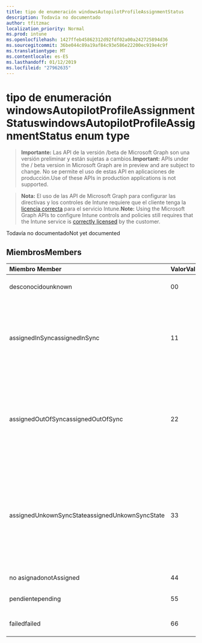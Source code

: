 ```yaml
---
title: tipo de enumeración windowsAutopilotProfileAssignmentStatus
description: Todavía no documentado
author: tfitzmac
localization_priority: Normal
ms.prod: intune
ms.openlocfilehash: 1427ffeb45862312d92fdf02a00a242725894d36
ms.sourcegitcommit: 36be044c89a19af84c93e586e22200ec919e4c9f
ms.translationtype: MT
ms.contentlocale: es-ES
ms.lasthandoff: 01/12/2019
ms.locfileid: "27962635"
---
```

# <a name="windowsautopilotprofileassignmentstatus-enum-type"></a><span data-ttu-id="1e081-103">tipo de enumeración windowsAutopilotProfileAssignmentStatus</span><span class="sxs-lookup"><span data-stu-id="1e081-103">windowsAutopilotProfileAssignmentStatus enum type</span></span>

> <span data-ttu-id="1e081-104">**Importante:** Las API de la versión /beta de Microsoft Graph son una versión preliminar y están sujetas a cambios.</span><span class="sxs-lookup"><span data-stu-id="1e081-104">**Important:** APIs under the / beta version in Microsoft Graph are in preview and are subject to change.</span></span> <span data-ttu-id="1e081-105">No se permite el uso de estas API en aplicaciones de producción.</span><span class="sxs-lookup"><span data-stu-id="1e081-105">Use of these APIs in production applications is not supported.</span></span>

> <span data-ttu-id="1e081-106">**Nota:** El uso de las API de Microsoft Graph para configurar las directivas y los controles de Intune requiere que el cliente tenga la [licencia correcta](https://go.microsoft.com/fwlink/?linkid=839381) para el servicio Intune.</span><span class="sxs-lookup"><span data-stu-id="1e081-106">**Note:** Using the Microsoft Graph APIs to configure Intune controls and policies still requires that the Intune service is [correctly licensed](https://go.microsoft.com/fwlink/?linkid=839381) by the customer.</span></span>

<span data-ttu-id="1e081-107">Todavía no documentado</span><span class="sxs-lookup"><span data-stu-id="1e081-107">Not yet documented</span></span>
## <a name="members"></a><span data-ttu-id="1e081-108">Miembros</span><span class="sxs-lookup"><span data-stu-id="1e081-108">Members</span></span>
|<span data-ttu-id="1e081-109">Miembro	</span><span class="sxs-lookup"><span data-stu-id="1e081-109">Member</span></span>|<span data-ttu-id="1e081-110">Valor</span><span class="sxs-lookup"><span data-stu-id="1e081-110">Value</span></span>|<span data-ttu-id="1e081-111">Descripción</span><span class="sxs-lookup"><span data-stu-id="1e081-111">Description</span></span>|
|:---|:---|:---|
|<span data-ttu-id="1e081-112">desconocido</span><span class="sxs-lookup"><span data-stu-id="1e081-112">unknown</span></span>|<span data-ttu-id="1e081-113">0</span><span class="sxs-lookup"><span data-stu-id="1e081-113">0</span></span>|<span data-ttu-id="1e081-114">Estado de asignación desconocido</span><span class="sxs-lookup"><span data-stu-id="1e081-114">Unknown assignment status</span></span>|
|<span data-ttu-id="1e081-115">assignedInSync</span><span class="sxs-lookup"><span data-stu-id="1e081-115">assignedInSync</span></span>|<span data-ttu-id="1e081-116">1</span><span class="sxs-lookup"><span data-stu-id="1e081-116">1</span></span>|<span data-ttu-id="1e081-117">Asignados correctamente en Intune y sincronización con programa piloto automático de Windows</span><span class="sxs-lookup"><span data-stu-id="1e081-117">Assigned successfully in Intune and in sync with Windows auto pilot program</span></span>|
|<span data-ttu-id="1e081-118">assignedOutOfSync</span><span class="sxs-lookup"><span data-stu-id="1e081-118">assignedOutOfSync</span></span>|<span data-ttu-id="1e081-119">2</span><span class="sxs-lookup"><span data-stu-id="1e081-119">2</span></span>|<span data-ttu-id="1e081-120">Asignado correctamente en Intune y no sincronizados con el programa piloto automático de Windows</span><span class="sxs-lookup"><span data-stu-id="1e081-120">Assigned successfully in Intune and not in sync with Windows auto pilot program</span></span>|
|<span data-ttu-id="1e081-121">assignedUnkownSyncState</span><span class="sxs-lookup"><span data-stu-id="1e081-121">assignedUnkownSyncState</span></span>|<span data-ttu-id="1e081-122">3</span><span class="sxs-lookup"><span data-stu-id="1e081-122">3</span></span>|<span data-ttu-id="1e081-123">Asignado correctamente en Intune y la sincronización en o fuera de la sincronización con el programa piloto automático de Windows</span><span class="sxs-lookup"><span data-stu-id="1e081-123">Assigned successfully in Intune and either in-sync or out of sync with Windows auto pilot program</span></span>|
|<span data-ttu-id="1e081-124">no asignado</span><span class="sxs-lookup"><span data-stu-id="1e081-124">notAssigned</span></span>|<span data-ttu-id="1e081-125">4</span><span class="sxs-lookup"><span data-stu-id="1e081-125">4</span></span>|<span data-ttu-id="1e081-126">No asignado</span><span class="sxs-lookup"><span data-stu-id="1e081-126">Not assigned</span></span>|
|<span data-ttu-id="1e081-127">pendiente</span><span class="sxs-lookup"><span data-stu-id="1e081-127">pending</span></span>|<span data-ttu-id="1e081-128">5</span><span class="sxs-lookup"><span data-stu-id="1e081-128">5</span></span>|<span data-ttu-id="1e081-129">Asignación pendiente</span><span class="sxs-lookup"><span data-stu-id="1e081-129">Pending assignment</span></span>|
|<span data-ttu-id="1e081-130">failed</span><span class="sxs-lookup"><span data-stu-id="1e081-130">failed</span></span>|<span data-ttu-id="1e081-131">6</span><span class="sxs-lookup"><span data-stu-id="1e081-131">6</span></span>| <span data-ttu-id="1e081-132">Error de asignación</span><span class="sxs-lookup"><span data-stu-id="1e081-132">Assignment failed</span></span>|





